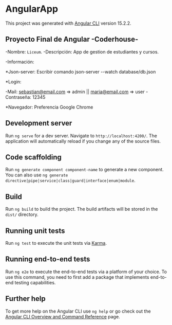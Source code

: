 # AngularApp

This project was generated with [Angular CLI](https://github.com/angular/angular-cli) version 15.2.2.

## Proyecto Final de Angular -Coderhouse-

-Nombre: `Liceum`.
-Descripción: App de gestion de estudiantes y cursos.

-Información:

*Json-server: Escribir comando json-server --watch database/db.json

*Login:

-Mail: sebastian@email.com => admin ||  maria@email.com => user
-Contraseña: 12345

*Navegador: Preferencia Google Chrome

## Development server

Run `ng serve` for a dev server. Navigate to `http://localhost:4200/`. The application will automatically reload if you change any of the source files.

## Code scaffolding

Run `ng generate component component-name` to generate a new component. You can also use `ng generate directive|pipe|service|class|guard|interface|enum|module`.

## Build

Run `ng build` to build the project. The build artifacts will be stored in the `dist/` directory.

## Running unit tests

Run `ng test` to execute the unit tests via [Karma](https://karma-runner.github.io).

## Running end-to-end tests

Run `ng e2e` to execute the end-to-end tests via a platform of your choice. To use this command, you need to first add a package that implements end-to-end testing capabilities.

## Further help

To get more help on the Angular CLI use `ng help` or go check out the [Angular CLI Overview and Command Reference](https://angular.io/cli) page.
